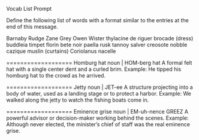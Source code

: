Vocab List Prompt

Define the following list of words with a format similar to the entries at the end of this message.

Barnaby Rudge
Zane Grey
Owen Wister
thylacine
de riguer
brocade (dress)
buddleia
timpet
florin
bete noir
paella
rusk
tannoy
salver
creosote
nobble
cazique
muslin (curtains)
Coriolanus
nacelle



===================
Homburg hat
noun | HOM-berg hat
A formal felt hat with a single center dent and a curled brim.
Example: He tipped his homburg hat to the crowd as he arrived.

===================
Jetty
noun | JET-ee
A structure projecting into a body of water, used as a landing stage or to protect a harbor.
Example: We walked along the jetty to watch the fishing boats come in.

===================
Eminence grise
noun | EM-uh-nence GREEZ
A powerful advisor or decision-maker working behind the scenes.
Example: Although never elected, the minister’s chief of staff was the real eminence grise.
